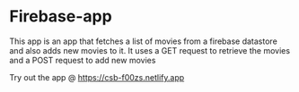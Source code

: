 # Firebase-app
This app is an app that fetches a list of movies from a firebase datastore and also adds new movies to it.
It uses a GET request to retrieve the movies and a POST request to add new movies

Try out the app @ https://csb-f00zs.netlify.app 
